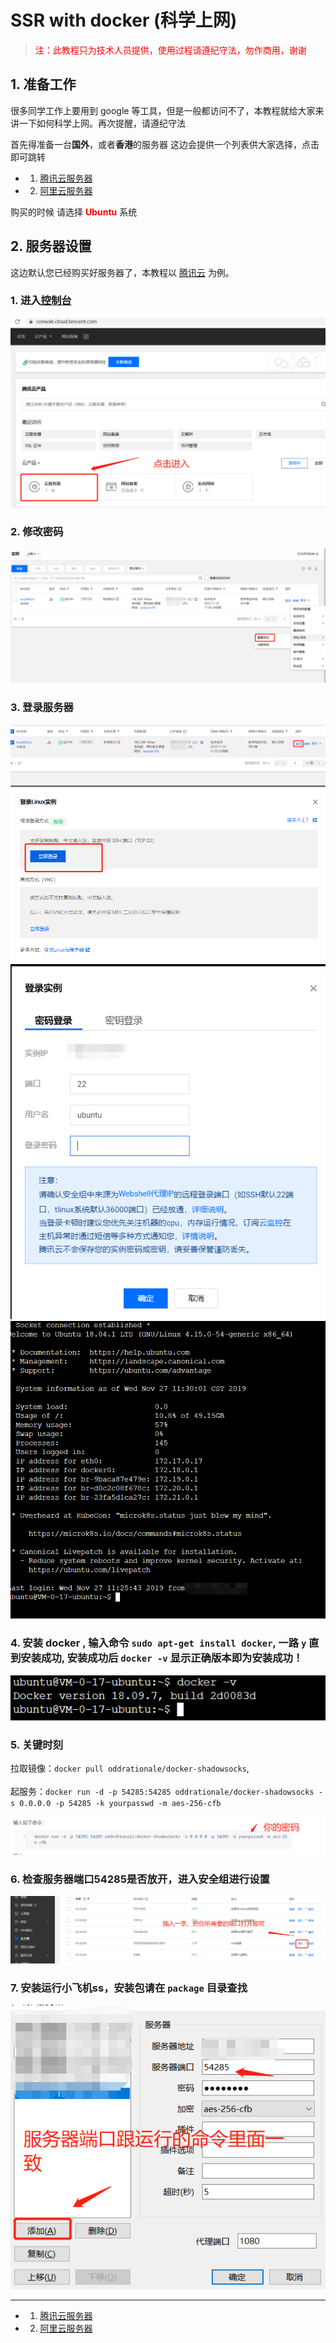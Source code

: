 # SSR with docker (科学上网)
> <span style="color: red">注：此教程只为技术人员提供，使用过程请遵纪守法，勿作商用，谢谢</span>

## 1. 准备工作
很多同学工作上要用到 google 等工具，但是一般都访问不了，本教程就给大家来讲一下如何科学上网。再次提醒，请遵纪守法

首先得准备一台**国外**，或者**香港**的服务器
这边会提供一个列表供大家选择，点击即可跳转
- 1. [腾讯云服务器](https://cloud.tencent.com/act/cps/redirect?fromSource=gwzcw.3018172.3018172.3018172&redirect=10140&cps_key=1f60ff9e0192ca8340b519ea987139b3&from=activity) 
- 2. [阿里云服务器](https://promotion.aliyun.com/ntms/yunparter/invite.html?userCode=1g8zd89z)

购买的时候 请选择 <span style="color: red">**Ubuntu**</span> 系统

## 2. 服务器设置
这边默认您已经购买好服务器了，本教程以 [腾讯云](https://cloud.tencent.com/act/cps/redirect?fromSource=gwzcw.3018172.3018172.3018172&redirect=10140&cps_key=1f60ff9e0192ca8340b519ea987139b3&from=activity) 为例。

### 1. 进入[控制台](https://console.cloud.tencent.com/)

![进入控制台](./img/1.jpg)

### 2. 修改密码

![修改密码](./img/2.jpg)

### 3. 登录服务器

![登录服务器](./img/3.jpg)
![登录服务器](./img/4.jpg)
![登录服务器](./img/5.jpg)
![登录服务器](./img/6.jpg)

### 4. 安装 docker , 输入命令 `sudo apt-get install docker`, 一路 `y` 直到安装成功, 安装成功后 `docker -v` 显示正确版本即为安装成功！

![安装docker](./img/7.jpg)

### 5. 关键时刻<br>
 拉取镜像：`docker pull oddrationale/docker-shadowsocks`,<br> 
 <br>
 起服务：`docker run -d -p 54285:54285 oddrationale/docker-shadowsocks -s 0.0.0.0 -p 54285 -k yourpasswd -m aes-256-cfb`
<br>

![起服务](./img/8.jpg)

### 6. 检查服务器端口54285是否放开，进入安全组进行设置

![img](./img/10.jpg)

### 7. 安装运行小飞机ss，安装包请在 `package` 目录查找

![img](./img/9.jpg)


----
- 1. [腾讯云服务器](https://cloud.tencent.com/act/cps/redirect?fromSource=gwzcw.3018172.3018172.3018172&redirect=10140&cps_key=1f60ff9e0192ca8340b519ea987139b3&from=activity) 
- 2. [阿里云服务器](https://promotion.aliyun.com/ntms/yunparter/invite.html?userCode=1g8zd89z)